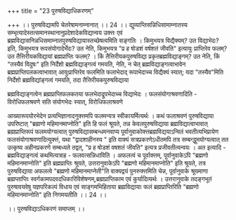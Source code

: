 +++
title = "23 पुरुषविद्याधिकरणम्"

+++
।। पुरुषविद्यामपि चेतरेषामनाम्नानात् ।। 24 ।। द्युव्याप्तिसन्निधिसामाम्नातस्य सम्भृत्यादेस्तत्समानस्थानानुप्रदेशादेकविद्यान्वय उक्त्तः एवं ब्रह्मविद्यासनिन्नधिसमाम्नातपुरुषविद्यायास्तच्छेषत्वमिति सङ्गतिः । किमुभयत्र विद्यैक्यम्? उत विद्याभेदः? इति, किमुभयत्र रूपसंयोगादेर्भेदः? उत नेति, किमुभयत्र "प्र ह षोडशं वर्षशतं जीवति" इत्यायुः प्राप्तिरेव फलम्? उत तैत्तिरीयकविद्यायां ब्रह्मप्राप्तिः फलम्? । किं तैत्तिरीयकपुरुषविद्या प्रकृतब्रह्मविद्याङ्गम्? उत नेति, किं "तस्यैवं विदुषः" इति निर्देशो ब्रह्मविद्याङ्गत्वं गमयति, नेति, न चेत् ब्रह्मविद्याङ्गत्वाभावेन ब्रह्मप्राप्तिपलकत्वाभावात् आयुःप्राप्तिरेव फलमिति फलाभेदाद् रूपाभेदाच्च विद्यैक्यं स्यात्; यदा "तस्यैव"मिति निर्देशो ब्रह्मविद्यांङ्गत्वं गमयति, तदा तैत्तिरीयकपुरुषविद्याया

ब्रह्मविद्याङ्गत्वेन ब्रह्मप्राप्तिफलकतया फलभेदाद्रूपभेदाच्च विद्याभेदः । फलसंयोगाश्रवणादिति - विरोधिफलश्रवणे सति संयोगभेदः स्यात्, विरोधिफलाश्रवणे

आख्यारूपयोरभेदेन प्रत्यभिज्ञानादनुक्त्तमपि फलमन्यत्र स्वीकायर्मित्यर्थः । कथं फलाश्रवणं पुरुषविद्याया उपरिष्टात् "ब्रह्मणो महिमानमाप्नोति" इति हि फलं श्रूयते, तन्न केवलपुरुषविद्याया ब्रह्मविद्यात्वाभावात् ब्रह्मप्राप्तिरूपं फलमयोग्यत्वात् पुरुषविद्यासम्बन्धमनवाप्य पूर्वानुवाकोक्त्तब्रह्मविद्ययाऽन्वितं भवतीत्यभिप्रायेण फलसंयोगाश्रवणादित्युक्त्तं, यथा "द्वादशाहीनस्य " इति वाक्यं सत्रप्रकरणेऽधीतमपि तत्र सम्बन्द्धुमयोग्यत्वात् तत उत्कृष्य अहीनप्रकरणे सम्बध्यते तद्वत्, "प्र ह षोडशं वषशतं जीवति" इत्यत्र प्रजीवतीत्यन्वयः । अत इत्यादि - ब्रह्मविद्याङ्गत्वं कथमित्यत्राह - फलवत्सन्निधाविति । अफलत्वं च पूर्वाक्त्तम्, पूर्वानुवाकेऽपि "ब्रह्मणो महिमानमाप्नोति" इति ब्रह्मप्राप्तिः श्रूयते, उत्तरानुवाकेऽपि "ब्रह्मणो महिमानमाप्नोति" इति श्रूयते, तत्र पुरुषविद्याया अफलत्वे "ब्रह्मणो महिमानमाप्नेती"ति वाक्यद्वयं पुनरुक्त्तमिति चेन्न, पूर्वानुवाके श्रूयमाणा ब्रह्मप्ताप्तिः स्वर्गकामपदवदधिकारिविशेषणम्,ब्रह्मप्राप्तिकाम एवं कुर्यादित्यर्थः । उत्तरानुवाके तदङ्गभूतं पुरुषावयवेषु यज्ञपरिकल्पं विधाय एवं साङ्गमभिहिताया ब्रह्मविद्यायाः फलं ब्रह्मप्राप्तिरिति "ब्रह्मणो महिमानमाप्नोति" इति निगमयतीति ।। 24 ।।

।। पुरुषविद्याऽधिकरणं समाप्तम् ।।

